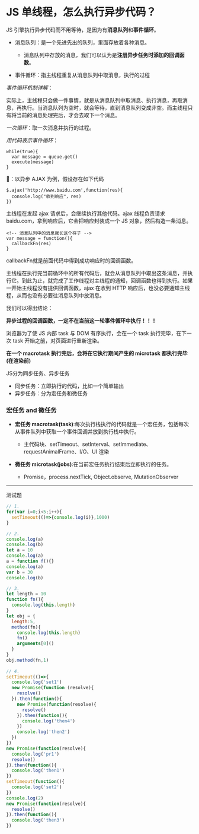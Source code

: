 # JS 单线程，怎么执行异步代码？

JS 引擎执行异步代码而不用等待，是因为有**消息队列**和**事件循环**。

- 消息队列：是一个先进先出的队列，里面存放着各种消息。
  - 消息队列中存放的消息，我们可以认为是**注册异步任务时添加的回调函数**。

- 事件循环：指主线程重复从消息队列中取消息，执行的过程

*事件循环机制详解*：

实际上，主线程只会做一件事情，就是从消息队列中取消息、执行消息，再取消息，再执行。当消息队列为空时，就会等待，直到消息队列变成非空。而主线程只有将当前的消息处理完后，才会去取下一个消息。

*一次循环*：取一次消息并执行的过程。

*用代码表示事件循环*：
```
while(true){
  var message = queue.get()
  execute(message)
}
```
🌰：以异步 AJAX 为例，假设存在如下代码
```
$.ajax('http://www.baidu.com',function(res){
  console.log("收到响应"，res)
})
```
主线程在发起 ajax 请求后，会继续执行其他代码。ajax 线程负责请求baidu.com，拿到响应后，它会把响应封装成一个 JS 对象，然后构造一条消息。
```
<!-- 消息队列中的消息就长这个样子 -->
var message = function(){
  callbackFn(res)
}
```
callbackFn就是前面代码中得到成功响应时的回调函数。

主线程在执行完当前循环中的所有代码后，就会从消息队列中取出这条消息，并执行它。到此为止，就完成了工作线程对主线程的通知，回调函数也得到执行。如果一开始主线程没有提供回调函数，ajax 在收到 HTTP 响应后，也没必要通知主线程，从而也没有必要往消息队列中放消息。

我们可以得出结论：

**异步过程的回调函数，一定不在当前这一轮事件循环中执行！！！**

浏览器为了使 JS 内部 task 与 DOM 有序执行，会在一个 task 执行完毕，在下一次 task 开始之前，对页面进行重新渲染。

**在一个 macrotask 执行完后，会将在它执行期间产生的 microtask 都执行完毕(在渲染前)**

JS分为同步任务、异步任务
- 同步任务：立即执行的代码，比如一个简单输出
- 异步任务：分为宏任务和微任务
### **宏任务 and 微任务**
- **宏任务 macrotask(task)**:每次执行栈执行的代码就是一个宏任务，包括每次从事件队列中获取一个事件回调并放到执行栈中执行。
  - 主代码块、setTimeout、setInterval、setImmediate、requestAnimalFrame、I/O、UI 渲染

- **微任务 microtask(jobs)**:在当前宏任务执行结束后立即执行的任务。
  - Promise，process.nextTick, Object.observe, MutationObserver


---
测试题
```js
// 1.
for(var i=0;i<5;i++){
  setTimeout(()=>{console.log(i)},1000)
}

// 2.
console.log(a)
console.log(b)
let a = 10
console.log(a)
a = function f(){}
console.log(a)
var b = 30
console.log(b)

// 3.
let length = 10
function fn(){
  console.log(this.length)
}
let obj = {
  length:5,
  method(fn){
    console.log(this.length)
    fn()
    arguments[0]()
  }
}
obj.method(fn,1)
  
// 4.
setTimeout(()=>{
  console.log('set1')
  new Promise(function (resolve){
    resolve()
  }).then(function(){
    new Promise(function(resolve){
      resolve()
    }).then(function(){
      console.log('then4')
    })
    console.log('then2')
  })
})
new Promise(function(resolve){
  console.log('pr1')
  resolve()
}).then(function(){
  console.log('then1')
})
setTimeout(function(){
  console.log('set2')
})
console.log(2)
new Promise(function(resolve){
  resolve()
}).then(function(){
  console.log('then3')
})
```

